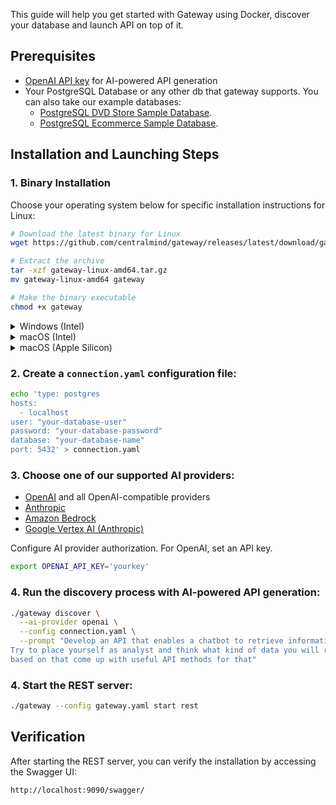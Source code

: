 This guide will help you get started with Gateway using Docker, discover your database and launch API on top of it.

## Prerequisites

- <a href="https://platform.openai.com/api-keys">OpenAI API key</a> for AI-powered API generation
- Your PostgreSQL Database or any other db that gateway supports. You can also take our example databases:
  - <a href="/example/postgresql-dvdstore-sample/">PostgreSQL DVD Store Sample Database</a>.
  - <a href="/example/postgresql-ecommerce-sample/">PostgreSQL Ecommerce Sample Database</a>.

## Installation and Launching Steps

### 1. Binary Installation

Choose your operating system below for specific installation instructions for Linux:

```bash
# Download the latest binary for Linux
wget https://github.com/centralmind/gateway/releases/latest/download/gateway-linux-amd64.tar.gz

# Extract the archive
tar -xzf gateway-linux-amd64.tar.gz
mv gateway-linux-amd64 gateway

# Make the binary executable
chmod +x gateway
```

<details>
<summary>Windows (Intel)</summary>

```powershell
# Download the latest binary for Windows
Invoke-WebRequest -Uri https://github.com/centralmind/gateway/releases/latest/download/gateway-windows-amd64.zip -OutFile gateway-windows.zip

# Extract the archive
Expand-Archive -Path gateway-windows.zip -DestinationPath .

# Rename
Rename-Item -Path "gateway-windows-amd64.exe" -NewName "gateway.exe"

```

</details>

<details>
<summary>macOS (Intel)</summary>

```bash
# Download the latest binary for macOS (Intel)
curl -LO https://github.com/centralmind/gateway/releases/latest/download/gateway-darwin-amd64.tar.gz

# Extract the archive
tar -xzf gateway-darwin-amd64.tar.gz
mv gateway-darwin-amd64 gateway

# Make the binary executable
chmod +x gateway

```

</details>

<details>
<summary>macOS (Apple Silicon)</summary>
 
```bash
# Download the latest binary for macOS (Apple Silicon)
curl -LO https://github.com/centralmind/gateway/releases/latest/download/gateway-darwin-arm64.tar.gz

# Extract the archive

tar -xzf gateway-darwin-arm64.tar.gz
mv gateway-darwin-arm64 gateway

# Make the binary executable

chmod +x gateway

````
</details>


### 2. Create a `connection.yaml` configuration file:
```bash
echo 'type: postgres
hosts:
  - localhost
user: "your-database-user"
password: "your-database-password"
database: "your-database-name"
port: 5432' > connection.yaml
````

### 3. Choose one of our supported AI providers:

- [OpenAI](https://docs.centralmind.ai/docs/content/ai-providers/openai) and all OpenAI-compatible providers
- [Anthropic](https://docs.centralmind.ai/docs/content/ai-providers/anthropic)
- [Amazon Bedrock](https://docs.centralmind.ai/docs/content/ai-providers/bedrock)
- [Google Vertex AI (Anthropic)](https://docs.centralmind.ai/docs/content/ai-providers/anthropic-vertexai)

Configure AI provider authorization. For OpenAI, set an API key.

```bash
export OPENAI_API_KEY='yourkey'
```

### 4. Run the discovery process with AI-powered API generation:

```bash
./gateway discover \
  --ai-provider openai \
  --config connection.yaml \
  --prompt "Develop an API that enables a chatbot to retrieve information about data. \
Try to place yourself as analyst and think what kind of data you will require, \
based on that come up with useful API methods for that"
```

### 4. Start the REST server:

```bash
./gateway --config gateway.yaml start rest
```

## Verification

After starting the REST server, you can verify the installation by accessing the Swagger UI:

```
http://localhost:9090/swagger/
```
